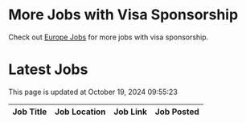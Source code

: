 # More Jobs with Visa Sponsorship

Check out [Europe Jobs](https://github.com/sureshparimi/europejobs#latest-jobs) for more jobs with visa sponsorship.

# Latest Jobs

This page is updated at October 19, 2024 09:55:23

| Job Title | Job Location | Job Link | Job Posted |
| --- | --- | --- | --- |
